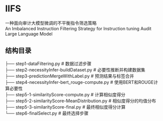 # IIFS
一种面向审计大模型微调的不平衡指令筛选策略<br>
An Imbalanced Instruction Filtering Strategy for  Instruction tuning Audit Large Language Model

## 结构目录
├── step1-dataFiltering.py        # 数据过滤步骤<br>
├── step2-necessityInfer-buildDataset.py  # 必要性推断并构建数据集<br>
├── step3-predictionMergeWithLabel.py    # 预测结果与标签合并<br>
├── step4-necessityInfer-bert_rouge-compute.py  # 使用BERT和ROUGE计算必要性<br>
├── step5-1-similarityScore-compute.py    # 计算相似度得分<br>
├── step5-2-similarityScore-MeanDistribution.py  # 相似度得分的均值分布<br>
├── step5-3-similarityScore-final.py      # 最终相似度得分计算<br>
└── step6-finalSelect.py                  # 最终选择步骤<br>
